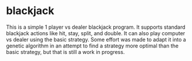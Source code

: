 blackjack
=========

This is a simple 1 player vs dealer blackjack program.  It supports standard blackjack actions like hit, stay, split, and double.  It can also play computer vs dealer using the basic strategy.  Some effort was made to adapt it into a genetic algorithm in an attempt to find a strategy more optimal than the basic strategy, but that is still a work in progress.
